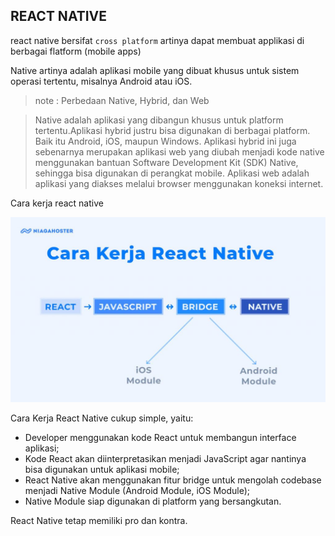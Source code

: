 ## REACT NATIVE 

react native bersifat `cross platform` artinya dapat membuat applikasi di berbagai flatform (mobile apps)

Native artinya adalah aplikasi mobile yang dibuat khusus untuk sistem operasi tertentu, misalnya Android atau iOS. 

> note : Perbedaan Native, Hybrid, dan Web 

>Native adalah aplikasi yang dibangun khusus untuk platform tertentu.Aplikasi hybrid justru bisa digunakan di berbagai platform. Baik itu Android, iOS, maupun Windows. Aplikasi hybrid ini juga sebenarnya merupakan aplikasi web yang diubah menjadi kode native menggunakan bantuan Software Development Kit (SDK) Native, sehingga bisa digunakan di perangkat mobile. Aplikasi web adalah aplikasi yang diakses melalui browser menggunakan koneksi internet. 

Cara kerja react native

![Chat Preview](https://github.com/zainuddin-maker/react-native/blob/master/carakerja.jpg?raw=true)

Cara Kerja React Native cukup simple, yaitu:

- Developer menggunakan kode React untuk membangun interface aplikasi;
- Kode React akan diinterpretasikan menjadi JavaScript agar nantinya bisa digunakan untuk aplikasi mobile;
- React Native akan menggunakan fitur bridge untuk mengolah codebase menjadi Native Module (Android Module, iOS Module);
- Native Module siap digunakan di platform yang bersangkutan.

React Native tetap memiliki pro dan kontra.